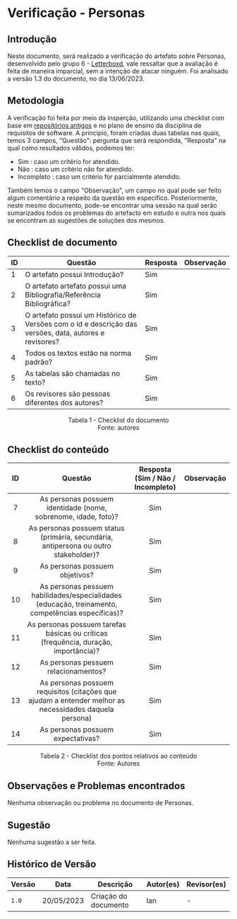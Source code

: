 # Verificação - Personas

## Introdução

Neste documento, será realizado a verificação do artefato sobre Personas, desenvolvido pelo grupo 6 - [Letterboxd](https://requisitos-de-software.github.io/2023.1-Letterboxd/), vale ressaltar que a avaliação é feita de maneira imparcial, sem a intenção de atacar ninguém. Foi analisado a versão 1.3 do documento, no dia 13/06/2023.
## Metodologia

A verificação foi feita por meio da insperção, utilizando uma checklist com base em [repositórios antigos](https://github.com/Requisitos-de-Software) e no plano de ensino da disciplina de requisitos de software. A principio, foram criadas duas tabelas nas quais, temos 3 campos, "Questão": pergunta que será respondida, "Resposta" na qual como resultados válidos, podemos ter: 

- Sim : caso um critério for atendido.
- Não : caso um critério não for atendido.
- Incompleto : caso um critério for parcialmente atendido.

Também temos o campo "Observação", um campo no qual pode ser feito algum comentário a respeito da questão em específico. Posteriormente, neste mesmo documento, pode-se encontrar uma sessão na qual serão sumarizados todos os problemas do artefacto em estudo e outra nos quais se encontram as sugestões de soluções dos mesmos.

## Checklist de documento
|ID|Questão|Resposta|Observação|
|--|-------|--------|----------|
|1|O artefato possui Introdução?                                                                                |    Sim    |          |
|2|O artefato artefato possui uma Bibliografia/Referência Bibliográfica?                                        |    Sim    |          |
|3|O artefato possui um Histórico de Versões com o id e descrição das versões, data, autores e revisores?       |    Sim    |          |
|4|Todos os textos estão na norma padrão?                                                                       |    Sim    |          |
|5|As tabelas são chamadas no texto?                                                                            |    Sim    |         |
|6|Os revisores são pessoas diferentes dos autores?                                                             |    Sim     |          |

<p align="center"> Tabela 1 - Checklist do documento <br> Fonte: autores </p>

## Checklist do conteúdo

| ID |                                   Questão                                   | Resposta (Sim / Não / Incompleto) | Observação|
| :-----------: | :-------------------------------------------------------------------------: | :-------------------------------: | :----:|
|       7       |               As personas possuem identidade (nome, sobrenome, idade, foto)?        |                Sim                |
|       8       |          As personas possuem status (primária, secundária, antipersona ou outro stakeholder)?           |                Sim                |
|       9       |       As personas possuem objetivos?       |                Sim                |
|       10       |           As personas pessuem habilidades/especialidades (educação, treinamento, competências específicas)?                     |                Sim                | 
|       11       |               As personas possuem tarefas básicas ou críticas (frequência, duração, importância)?                     |             Sim            |
|       12      |                 As personas pessuem relacionamentos?                          |           Sim        |
|       13      |                 As personas possuem requisitos (citações que ajudam a entender melhor as necessidades daquela persona)                          |           Sim        |
|       14       |                 As personas possuem expectativas?                          |           Sim        |
 
  

<p align="center"> Tabela 2 - Checklist dos pontos relativos ao conteúdo <br> Fonte: Autores </p>


## Observações e Problemas encontrados
Nenhuma observação ou problema no documento de Personas.

## Sugestão
Nenhuma sugestão a ser feita.

## Histórico de Versão

| Versão | Data       | Descrição                  | Autor(es)    | Revisor(es) |
| ------ | ---------- | -------------------------- | ------------ | ----------- |
| `1.0`  | 20/05/2023 | Criação do documento       |    Ian      |     -       |

